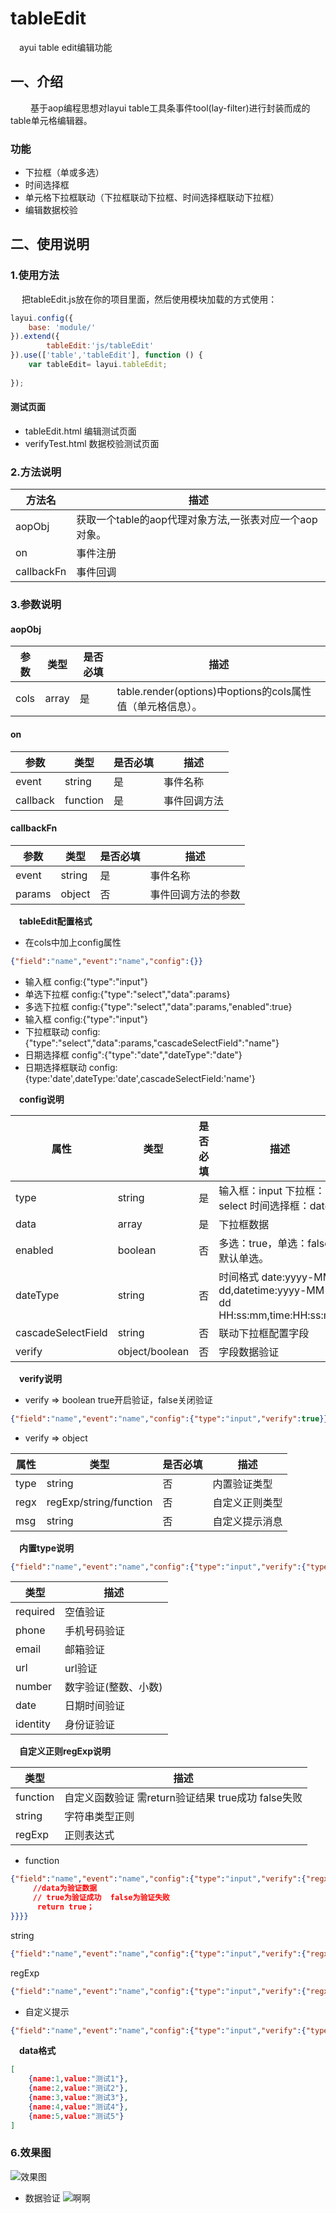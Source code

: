 # tableEdit
&emsp;ayui table edit编辑功能
<br/>

## 一、介绍
&emsp;&emsp; 基于aop编程思想对layui table工具条事件tool(lay-filter)进行封装而成的table单元格编辑器。

### 功能

- 下拉框（单或多选）
- 时间选择框
- 单元格下拉框联动（下拉框联动下拉框、时间选择框联动下拉框）
- 编辑数据校验

## 二、使用说明

### 1.使用方法
&emsp; 把tableEdit.js放在你的项目里面，然后使用模块加载的方式使用：

```javascript
layui.config({
    base: 'module/'
}).extend({
        tableEdit:'js/tableEdit'
}).use(['table','tableEdit'], function () {
    var tableEdit= layui.tableEdit;
    
});
```
#### 测试页面
- tableEdit.html 编辑测试页面
- verifyTest.html 数据校验测试页面


### 2.方法说明
方法名 | 描述 |
---          | ----
aopObj       | 获取一个table的aop代理对象方法,一张表对应一个aop对象。
on           | 事件注册
callbackFn   | 事件回调

### 3.参数说明

#### aopObj
参数      | 类型      | 是否必填 | 描述 |
---       | ---       | ---      | -----
cols      | array     | 是       | table.render(options)中options的cols属性值（单元格信息）。

#### on
参数      | 类型    | 是否必填 | 描述 |
---       | ---     | ---      | ----
event     | string  | 是       | 事件名称
callback  | function| 是       | 事件回调方法

#### callbackFn
参数      | 类型    | 是否必填 | 描述 |
---       | ---     | ---      | ----
event     | string  | 是       | 事件名称
params    | object  | 否       | 事件回调方法的参数


&emsp;**tableEdit配置格式**

- 在cols中加上config属性
```json
{"field":"name","event":"name","config":{}}
```
- 输入框          config:{"type":"input"}
- 单选下拉框      config:{"type":"select","data":params}
- 多选下拉框      config:{"type":"select","data":params,"enabled":true}
- 输入框          config:{"type":"input"}
- 下拉框联动      config:{"type":"select","data":params,"cascadeSelectField":"name"}
- 日期选择框      config":{"type":"date","dateType":"date"}
- 日期选择框联动  config:{type:'date',dateType:'date',cascadeSelectField:'name'}

&emsp;**config说明**

属性               | 类型                 | 是否必填 | 描述 |
---                | ---                  | ---      | -----
type               | string               | 是       | 输入框：input 下拉框：select 时间选择框：date
data               | array                | 是       | 下拉框数据
enabled            | boolean              | 否       | 多选：true，单选：false，默认单选。
dateType           | string               | 否       | 时间格式 date:yyyy-MM-dd,datetime:yyyy-MM-dd HH:ss:mm,time:HH:ss:mm
cascadeSelectField | string               | 否       | 联动下拉框配置字段
verify             | object/boolean       | 否       | 字段数据验证

&emsp;**verify说明**

- verify => boolean true开启验证，false关闭验证
```json
{"field":"name","event":"name","config":{"type":"input","verify":true}}
```
- verify => object

属性               | 类型                         | 是否必填       | 描述    |
---                | -----                        | ---            | -----
type               | string                       | 否             | 内置验证类型
regx               | regExp/string/function       | 否             | 自定义正则类型
msg                | string                       | 否             | 自定义提示消息

&emsp;**内置type说明**
```json
{"field":"name","event":"name","config":{"type":"input","verify":{"type":"required"}}}
```

类型                   | 描述                
---                    | -----               
required               | 空值验证            
phone                  | 手机号码验证        
email                  | 邮箱验证             
url                    | url验证             
number                 | 数字验证(整数、小数)     
date                   | 日期时间验证        
identity               | 身份证验证          

&emsp;**自定义正则regExp说明**

类型                   | 描述   |
---                    | -----
function               | 自定义函数验证 需return验证结果  true成功 false失败
string                 | 字符串类型正则   
regExp                 | 正则表达式 

- function
```json
{"field":"name","event":"name","config":{"type":"input","verify":{"regx":function(data){
     //data为验证数据
     // true为验证成功  false为验证失败
      return true；
}}}}
```

string
```json
{"field":"name","event":"name","config":{"type":"input","verify":{"regx":"(^[-+]?\\d+$)|(^[-+]?\\d+\\.\\d+$)","msg":"请输入整数或者小数"}}}
```

regExp
```json
{"field":"name","event":"name","config":{"type":"input","verify":{"regx":/(^[-+]?\d+$)|(^[-+]?\d+\.\d+$)/,msg:"请输入整数或者小数"}}}
```
- 自定义提示
```json
{"field":"name","event":"name","config":{"type":"input","verify":{"type":"required","msg":"必填项不能为空"}}}
```
&emsp;**data格式**

```json
[
    {name:1,value:"测试1"},
    {name:2,value:"测试2"},
    {name:3,value:"测试3"},
    {name:4,value:"测试4"},
    {name:5,value:"测试5"}
]
```

### 6.效果图
![效果图](https://images.gitee.com/uploads/images/2020/0508/123901_092d3f62_1588195.gif "tableEdit.gif")
- 数据验证
![啊啊](https://images.gitee.com/uploads/images/2020/0614/042738_bacccaf7_1588195.gif "tableEdit.gif")